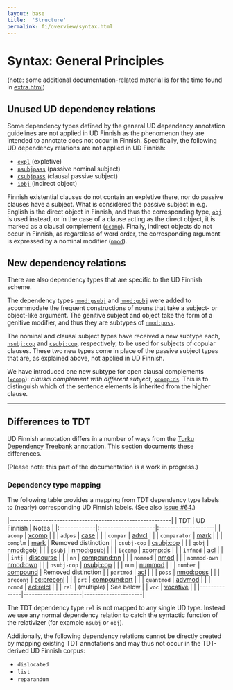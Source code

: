 ```yaml
---
layout: base
title:  'Structure'
permalink: fi/overview/syntax.html
---
```


# Syntax: General Principles

(note: some additional documentation-related material is for the time
found in [extra.html](extra.html))

## Unused UD dependency relations
<!-- parts of this section originally from TDT guidelines section 4.1 -->

Some dependency types defined by the general UD dependency annotation
guidelines are not applied in UD Finnish as the phenomenon they are
intended to annotate does not occur in Finnish. Specifically, the
following UD dependency relations are not applied in UD Finnish:

* [`expl`](u-dep/expl) (expletive)
* [`nsubjpass`](u-dep/nsubjpass) (passive nominal subject)
* [`csubjpass`](u-dep/csubjpass) (clausal passive subject)
* [`iobj`](u-dep/iobj) (indirect object)

Finnish existential clauses do not contain an expletive there, nor do
passive clauses have a subject. What is considered the passive subject
in e.g. English is the direct object in Finnish, and thus the
corresponding type, [`obj`]() is used instead, or in the case of a
clause acting as the direct object, it is marked as a clausal
complement ([`ccomp`]()). Finally, indirect objects do not occur in
Finnish, as regardless of word order, the corresponding argument is
expressed by a nominal modifier ([`nmod`]()).

## New dependency relations
<!-- parts of this section originally from TDT guidelines section 4.2 -->

There are also dependency types that are specific to the UD Finnish
scheme.

The dependency types [`nmod:gsubj`]() and [`nmod:gobj`]() were added
to accommodate the frequent constructions of nouns that take a
subject- or object-like argument. The genitive subject and object take
the form of a genitive modifier, and thus they are subtypes of
[`nmod:poss`]().

The nominal and clausal subject types have received a new subtype
each, [`nsubj:cop`]() and [`csubj:cop`](), respectively, to be used
for subjects of copular clauses. These two new types come in place of
the passive subject types that are, as explained above, not applied in
UD Finnish.

We have introduced one new subtype for open clausal complements
([`xcomp`]()): *clausal complement with different subject*, [`xcomp:ds`](). This is
to distinguish which of the sentence elements is inherited from the higher clause.

---

## Differences to TDT

UD Finnish annotation differs in a number of ways from the [Turku
Dependency Treebank](http://bionlp.utu.fi/fintreebank.html) annotation.
This section documents these differences.

(Please note: this part of the documentation is a work in progress.)

### Dependency type mapping

The following table provides a mapping from TDT dependency type labels
to (nearly) corresponding UD Finnish labels. (See also [issue
#64](https://github.com/UniversalDependencies/docs/issues/64).)

|----------------------------------------------------------|
| TDT          | UD Finnish          | Notes               |
|:-------------|:--------------------|:--------------------|
| `acomp`      | [xcomp]()         |                     |
| `adpos`      | [case]()            |                     |
| `compar`     | [advcl]()    |                     |
| `comparator` | [mark]() |                     |
| `complm`     | [mark]()            | Removed distinction |
| `csubj-cop`  | [csubj:cop]()       |                     |
| `gobj`       | [nmod:gobj]()       |                     |
| `gsubj`      | [nmod:gsubj]()      |                     |
| `iccomp`     | [xcomp:ds]()        |                     |
| `infmod`     | [acl]()      |                     |
| `intj`       | [discourse]()       |                     |
| `nn`         | [compound:nn]()     |                     |
| `nommod`     | [nmod]()            |                     |
| `nommod-own` | [nmod:own]()        |                     |
| `nsubj-cop`  | [nsubj:cop]()       |                     |
| `num`        | [nummod]()          |                     |
| `number`     | [compound]()        | Removed distinction |
| `partmod`    | [acl]()     |                     |
| `poss`       | [nmod:poss]()       |                     |
| `preconj`    | [cc:preconj]()      |                     |
| `prt`        | [compound:prt]()    |                     |
| `quantmod`   | [advmod]()        |                     |
| `rcmod`      | [acl:relcl]()       |                     |
| `rel`        | (multiple)          | See below           |
| `voc`        | [vocative]()        |                     |
|--------------|---------------------|---------------------|

The TDT dependency type `rel` is not mapped to any single UD type.
Instead we use any normal dependency relation to catch the syntactic function of the relativizer (for example `nsubj` or `obj`).

Additionally, the following dependency relations cannot be directly
created by mapping existing TDT annotations and may thus not occur in
the TDT-derived UD Finnish corpus:

* `dislocated`
* `list`
* `reparandum`

